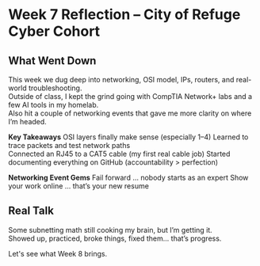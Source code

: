 # Week 7 Reflection – City of Refuge Cyber Cohort

## What Went Down
This week we dug deep into networking, OSI model, IPs, routers, and real-world troubleshooting.  
Outside of class, I kept the grind going with CompTIA Network+ labs and a few AI tools in my homelab.  
Also hit a couple of networking events that gave me more clarity on where I’m headed.  

**Key Takeaways**
OSI layers finally make sense (especially 1–4)
Learned to trace packets and test network paths  
Connected an RJ45 to a CAT5 cable (my first real cable job)
Started documenting everything on GitHub (accountability > perfection)

**Networking Event Gems**
Fail forward ... nobody starts as an expert
Show your work online ... that’s your new resume

## Real Talk
Some subnetting math still cooking my brain, but I’m getting it.  
Showed up, practiced, broke things, fixed them... that’s progress.


Let's see what Week 8 brings.

